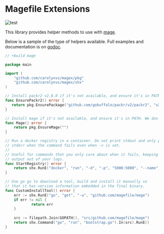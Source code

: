 # Magefile Extensions

![test](https://github.com/carolynvs/magex/workflows/test/badge.svg)

This library provides helper methods to use with [mage](https://magefile.org).

Below is a sample of the type of helpers available. Full examples and
documentation is on [godoc](https://godoc.org/github.com/carolynvs/magex).

```go
// +build mage

package main

import (
	"github.com/carolynvs/magex/pkg"
	"github.com/carolynvs/magex/shx"
)

// Install packr2 v2.8.0 if it's not available, and ensure it's in PATH.
func EnsurePackr2() error {
   return pkg.EnsurePackage("github.com/gobuffalo/packr/v2/packr2", "v2.8.0", "version")
}

// Install mage if it's not available, and ensure it's in PATH. We don't care which version
func Mage() error {
    return pkg.EnsureMage("")
}

// Run a docker registry in a container. Do not print stdout and only print
// stderr when the command fails even when -v is set.
//
// Useful for commands that you only care about when it fails, keeping unhelpful
// output out of your logs.
func StartRegistry() error {
    return shx.RunE("docker", "run", "-d", "-p", "5000:5000", "--name", "registry", "registry:2")
}

// Use go go to download a tool, build and install it manually so 
// that it has version information embedded in the final binary.
func CustomInstallTool() error {
	err := shx.RunE("go", "get", "-u", "github.com/magefile/mage")
	if err != nil {
    		return err
	}
    
	src := filepath.Join(GOPATH(), "src/github.com/magefile/mage")
	return shx.Command("go", "run", "bootstrap.go").In(src).RunE()
}
```
